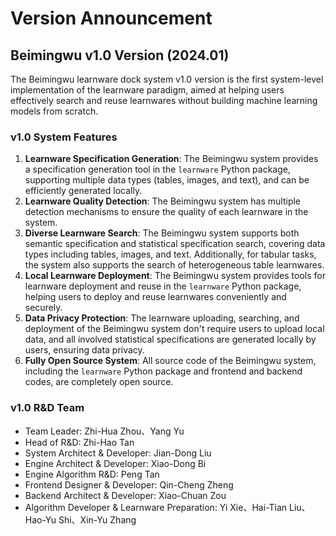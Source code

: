 # Version Announcement

## Beimingwu v1.0 Version (2024.01)

The Beimingwu learnware dock system v1.0 version is the first system-level implementation of the learnware paradigm, aimed at helping users effectively search and reuse learnwares without building machine learning models from scratch.

### v1.0 System Features

1. **Learnware Specification Generation**: The Beimingwu system provides a specification generation tool in the `learnware` Python package, supporting multiple data types (tables, images, and text), and can be efficiently generated locally.
2. **Learnware Quality Detection**: The Beimingwu system has multiple detection mechanisms to ensure the quality of each learnware in the system.
3. **Diverse Learnware Search**: The Beimingwu system supports both semantic specification and statistical specification search, covering data types including tables, images, and text. Additionally, for tabular tasks, the system also supports the search of heterogeneous table learnwares.
4. **Local Learnware Deployment**: The Beimingwu system provides tools for learnware deployment and reuse in the `learnware` Python package, helping users to deploy and reuse learnwares conveniently and securely.
5. **Data Privacy Protection**: The learnware uploading, searching, and deployment of the Beimingwu system don't require users to upload local data, and all involved statistical specifications are generated locally by users, ensuring data privacy.
6. **Fully Open Source System**: All source code of the Beimingwu system, including the `learnware` Python package and frontend and backend codes, are completely open source.

### v1.0 R&D Team

- Team Leader: <a href="http://cs.nju.edu.cn/zhouzh" style="text-decoration: none; color: inherit;">Zhi-Hua Zhou</a>、<a href="http://www.lamda.nju.edu.cn/yuy" style="text-decoration: none; color: inherit;">Yang Yu</a>
- Head of R&D: <a href="http://www.lamda.nju.edu.cn/tanzh/" style="text-decoration: none; color: inherit;">Zhi-Hao Tan</a>
- System Architect & Developer: <a href="http://www.lamda.nju.edu.cn/liujd/" style="text-decoration: none; color: inherit;">Jian-Dong Liu</a>
- Engine Architect & Developer: <a href="http://www.lamda.nju.edu.cn/bixd/" style="text-decoration: none; color: inherit;">Xiao-Dong Bi</a>
- Engine Algorithm R&D: <a href="http://www.lamda.nju.edu.cn/tanp/" style="text-decoration: none; color: inherit;">Peng Tan</a>
- Frontend Designer & Developer: <a href="http://www.lamda.nju.edu.cn/zhengqc/" style="text-decoration: none; color: inherit;">Qin-Cheng Zheng</a>
- Backend Architect & Developer: Xiao-Chuan Zou
- Algorithm Developer & Learnware Preparation: <a href="http://www.lamda.nju.edu.cn/xiey/" style="text-decoration: none; color: inherit;">Yi Xie</a>、Hai-Tian Liu、Hao-Yu Shi、Xin-Yu Zhang